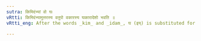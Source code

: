 ```yaml
---
sutra: किमिदंभ्यां वो घः
vRtti: किमिदंभ्यामुत्तरस्य वतुपो वकारस्य घकारादेशो भवति ॥
vRtti_eng: After the words _kim_ and _idam_, घ (इय्) is substituted for the व् of _vatup_.

---
```

